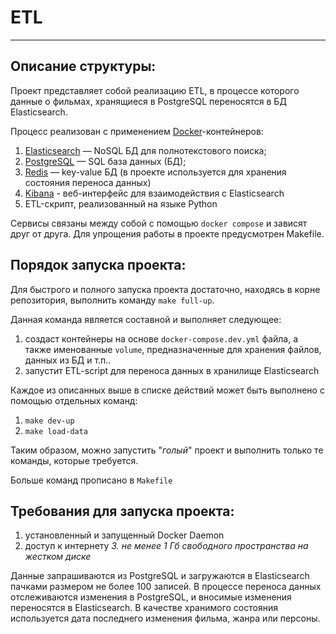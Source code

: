 # ETL

---

## Описание структуры:

Проект представляет собой реализацию ETL, в процессе которого данные о фильмах, хранящиеся в
PostgreSQL переносятся в БД Elasticsearch.

Процесс реализован с применением [Docker](https://www.docker.com/)-контейнеров:

1. [Elasticsearch](https://www.elastic.co) — NoSQL БД для полнотекстового поиска;
2. [PostgreSQL](https://www.postgresql.org/) — SQL база данных (БД);
3. [Redis](https://redis.io) — key-value БД (в проекте используется для хранения состояния переноса данных)
4. [Kibana](https://www.elastic.co/kibana/) - веб-интерфейс для взаимодействия с Elasticsearch
5. ETL-скрипт, реализованный на языке Python

Сервисы связаны между собой с помощью `docker compose` и зависят друг от друга.
Для упрощения работы в проекте предусмотрен Makefile.


##  Порядок запуска проекта:

Для быстрого и полного запуска проекта достаточно, находясь в корне репозитория,
выполнить команду `make full-up`.

Данная команда является составной и выполняет следующее:
1. создаст контейнеры на основе `docker-compose.dev.yml` файла,
а также именованные `volume`, предназначенные для хранения файлов, данных из БД и т.п..
2. запустит ETL-script для переноса данных в хранилище Elasticsearch


Каждое из описанных выше в списке действий может быть выполнено с помощью
отдельных команд:
1. `make dev-up`
2. `make load-data` 


Таким образом, можно запустить "_голый_" проект и выполнить только те команды,
которые требуется.

Больше команд прописано в `Makefile` 

## Требования для запуска проекта:
1. установленный и запущенный Docker Daemon
2. доступ к интернету
_3. не менее 1 Гб свободного пространства на жестком диске_


Данные запрашиваются из PostgreSQL и загружаются в Elasticsearch пачками размером не более 100 записей.
В процессе переноса данных отслеживаются изменения в PostgreSQL, и вносимые изменения переносятся 
в Elasticsearch. 
В качестве хранимого состояния используется дата последнего изменения фильма, жанра или персоны.
